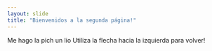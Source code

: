```yaml
---
layout: slide
title: "Bienvenidos a la segunda página!"
---
```

Me hago la pich un lio
Utiliza la flecha hacia la izquierda para volver!
